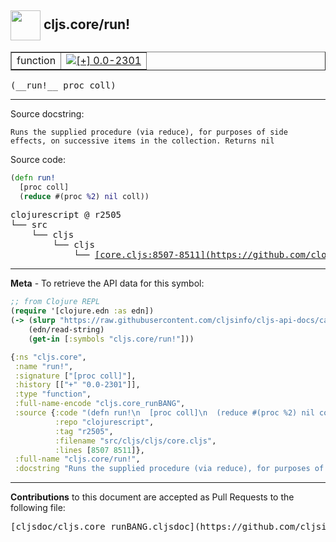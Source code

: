 ## <img width="48px" valign="middle" src="http://i.imgur.com/Hi20huC.png"> cljs.core/run!

 <table border="1">
<tr>

<td>function</td>
<td><a href="https://github.com/cljsinfo/cljs-api-docs/tree/0.0-2301"><img valign="middle" alt="[+] 0.0-2301" src="https://img.shields.io/badge/+-0.0--2301-lightgrey.svg"></a> </td>
</tr>
</table>

 <samp>
(__run!__ proc coll)<br>
</samp>

---




Source docstring:

```
Runs the supplied procedure (via reduce), for purposes of side
effects, on successive items in the collection. Returns nil
```

Source code:

```clj
(defn run!
  [proc coll]
  (reduce #(proc %2) nil coll))
```

 <pre>
clojurescript @ r2505
└── src
    └── cljs
        └── cljs
            └── <ins>[core.cljs:8507-8511](https://github.com/clojure/clojurescript/blob/r2505/src/cljs/cljs/core.cljs#L8507-L8511)</ins>
</pre>


---

__Meta__ - To retrieve the API data for this symbol:

```clj
;; from Clojure REPL
(require '[clojure.edn :as edn])
(-> (slurp "https://raw.githubusercontent.com/cljsinfo/cljs-api-docs/catalog/cljs-api.edn")
    (edn/read-string)
    (get-in [:symbols "cljs.core/run!"]))
```

```clj
{:ns "cljs.core",
 :name "run!",
 :signature ["[proc coll]"],
 :history [["+" "0.0-2301"]],
 :type "function",
 :full-name-encode "cljs.core_runBANG",
 :source {:code "(defn run!\n  [proc coll]\n  (reduce #(proc %2) nil coll))",
          :repo "clojurescript",
          :tag "r2505",
          :filename "src/cljs/cljs/core.cljs",
          :lines [8507 8511]},
 :full-name "cljs.core/run!",
 :docstring "Runs the supplied procedure (via reduce), for purposes of side\neffects, on successive items in the collection. Returns nil"}

```

---

__Contributions__ to this document are accepted as Pull Requests to the following file:

 <pre>
[cljsdoc/cljs.core_runBANG.cljsdoc](https://github.com/cljsinfo/cljs-api-docs/blob/master/cljsdoc/cljs.core_runBANG.cljsdoc)
</pre>

